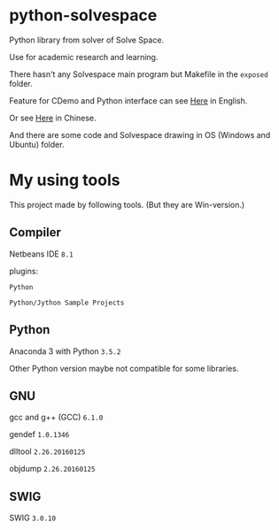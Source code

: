 python-solvespace
=================

Python library from solver of Solve Space. 

Use for academic research and learning.

There hasn't any Solvespace main program but Makefile in the `exposed` folder.

Feature for CDemo and Python interface can see [Here](http://project.mde.tw/blog/slvs-library-functions.html) in English.

Or see [Here](http://project.mde.tw/blog/slvszi-liao-ku-han-shi.html) in Chinese.

And there are some code and Solvespace drawing in OS (Windows and Ubuntu) folder.

My using tools
=================

This project made by following tools. (But they are Win-version.)

Compiler
-------------

Netbeans IDE `8.1`

plugins:

````
Python

Python/Jython Sample Projects
````

Python
-------------

Anaconda 3 with Python `3.5.2`

Other Python version maybe not compatible for some libraries.

GNU
-------------

gcc and g++ (GCC) `6.1.0`

gendef `1.0.1346`

dlltool `2.26.20160125`

objdump `2.26.20160125`

SWIG
-------------

SWIG `3.0.10`